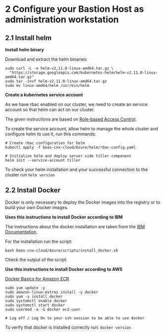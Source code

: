 # 2 Configure your Bastion Host as administration workstation

## 2.1 Install helm

**Install helm binary**

Download and extract the helm binaries:

```
sudo curl -L -o helm-v2.11.0-linux-amd64.tar.gz \
  "https://storage.googleapis.com/kubernetes-helm/helm-v2.11.0-linux-amd64.tar.gz"
sudo tar -zxvf helm-v2.11.0-linux-amd64.tar.gz
sudo mv linux-amd64/helm /usr/bin/helm

```

**Create a kubernetes service account**

As we have rbac enabled on our cluster, we need to create an service account so that helm can act on our cluster.

The given instructions are based on [Role-based Access Control](https://github.com/helm/helm/blob/master/docs/rbac.md).

To create the service account, allow helm to manage the whole cluster and configure helm to use it, run this commands:

```
# Create rbac configuration for helm
kubectl apply -f beas-cnx-cloud/Azure/helm/rbac-config.yaml

# Initialize helm and deploy server side tiller component
helm init --service-account tiller

```

To check your helm installation and your successful connection to the cluster run `helm version`


## 2.2 Install Docker

Docker is only necessary to deploy the Docker images into the registry or to build your own Docker images.


**Uses this instructions to install Docker according to IBM**

The instructions about the docker installation are taken from the [IBM Documentation](https://www.ibm.com/support/knowledgecenter/en/SSYGQH_6.0.0/admin/install/cp_prereq_kubernetes_nonha.html).

For the installation run the script:

```
bash beas-cnx-cloud/Azure/scripts/install_docker.sh

```

Check the output of the script.

**Use this instructions to install Docker according to AWS**

[Docker Basics for Amazon ECR](https://docs.aws.amazon.com/AmazonECR/latest/userguide/docker-basics.html)

```
sudo yum update -y
sudo amazon-linux-extras install -y docker
sudo yum -y install docker
sudo systemctl enable docker
sudo systemctl start docker 
sudo usermod -a -G docker ec2-user

# Log off / Log On to your ssh session to be able to use docker
```

To verify that docker is installed correctly run: `docker version`


